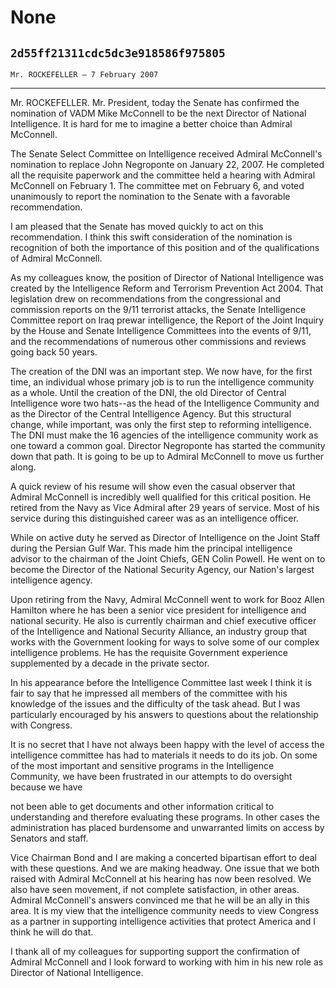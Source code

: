 # None
## `2d55ff21311cdc5dc3e918586f975805`
`Mr. ROCKEFELLER — 7 February 2007`

---


Mr. ROCKEFELLER. Mr. President, today the Senate has confirmed the 
nomination of VADM Mike McConnell to be the next Director of National 
Intelligence. It is hard for me to imagine a better choice than Admiral 
McConnell.

The Senate Select Committee on Intelligence received Admiral 
McConnell's nomination to replace John Negroponte on January 22, 2007. 
He completed all the requisite paperwork and the committee held a 
hearing with Admiral McConnell on February 1. The committee met on 
February 6, and voted unanimously to report the nomination to the 
Senate with a favorable recommendation.

I am pleased that the Senate has moved quickly to act on this 
recommendation. I think this swift consideration of the nomination is 
recognition of both the importance of this position and of the 
qualifications of Admiral McConnell.

As my colleagues know, the position of Director of National 
Intelligence was created by the Intelligence Reform and Terrorism 
Prevention Act 2004. That legislation drew on recommendations from the 
congressional and commission reports on the 9/11 terrorist attacks, the 
Senate Intelligence Committee report on Iraq prewar intelligence, the 
Report of the Joint Inquiry by the House and Senate Intelligence 
Committees into the events of 9/11, and the recommendations of numerous 
other commissions and reviews going back 50 years.

The creation of the DNI was an important step. We now have, for the 
first time, an individual whose primary job is to run the intelligence 
community as a whole. Until the creation of the DNI, the old Director 
of Central Intelligence wore two hats--as the head of the Intelligence 
Community and as the Director of the Central Intelligence Agency. But 
this structural change, while important, was only the first step to 
reforming intelligence. The DNI must make the 16 agencies of the 
intelligence community work as one toward a common goal. Director 
Negroponte has started the community down that path. It is going to be 
up to Admiral McConnell to move us further along.

A quick review of his resume will show even the casual observer that 
Admiral McConnell is incredibly well qualified for this critical 
position. He retired from the Navy as Vice Admiral after 29 years of 
service. Most of his service during this distinguished career was as an 
intelligence officer.

While on active duty he served as Director of Intelligence on the 
Joint Staff during the Persian Gulf War. This made him the principal 
intelligence advisor to the chairman of the Joint Chiefs, GEN Colin 
Powell. He went on to become the Director of the National Security 
Agency, our Nation's largest intelligence agency.

Upon retiring from the Navy, Admiral McConnell went to work for Booz 
Allen Hamilton where he has been a senior vice president for 
intelligence and national security. He also is currently chairman and 
chief executive officer of the Intelligence and National Security 
Alliance, an industry group that works with the Government looking for 
ways to solve some of our complex intelligence problems. He has the 
requisite Government experience supplemented by a decade in the private 
sector.

In his appearance before the Intelligence Committee last week I think 
it is fair to say that he impressed all members of the committee with 
his knowledge of the issues and the difficulty of the task ahead. But I 
was particularly encouraged by his answers to questions about the 
relationship with Congress.

It is no secret that I have not always been happy with the level of 
access the intelligence committee has had to materials it needs to do 
its job. On some of the most important and sensitive programs in the 
Intelligence Community, we have been frustrated in our attempts to do 
oversight because we have


not been able to get documents and other information critical to 
understanding and therefore evaluating these programs. In other cases 
the administration has placed burdensome and unwarranted limits on 
access by Senators and staff.

Vice Chairman Bond and I are making a concerted bipartisan effort to 
deal with these questions. And we are making headway. One issue that we 
both raised with Admiral McConnell at his hearing has now been 
resolved. We also have seen movement, if not complete satisfaction, in 
other areas. Admiral McConnell's answers convinced me that he will be 
an ally in this area. It is my view that the intelligence community 
needs to view Congress as a partner in supporting intelligence 
activities that protect America and I think he will do that.

I thank all of my colleagues for supporting support the confirmation 
of Admiral McConnell and I look forward to working with him in his new 
role as Director of National Intelligence.
